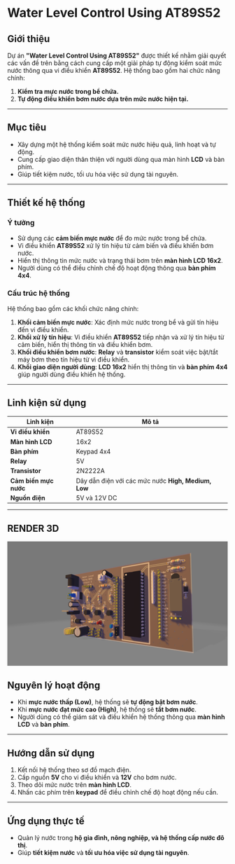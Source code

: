 # Water Level Control Using AT89S52

## Giới thiệu

Dự án **"Water Level Control Using AT89S52"** được thiết kế nhằm giải quyết các vấn đề trên bằng cách cung cấp một giải pháp tự động kiểm soát mức nước thông qua vi điều khiển **AT89S52**. Hệ thống bao gồm hai chức năng chính:

1. **Kiểm tra mực nước trong bể chứa.**  
2. **Tự động điều khiển bơm nước dựa trên mức nước hiện tại.**

---

## Mục tiêu

- Xây dựng một hệ thống kiểm soát mức nước hiệu quả, linh hoạt và tự động.
- Cung cấp giao diện thân thiện với người dùng qua màn hình **LCD** và bàn phím.
- Giúp tiết kiệm nước, tối ưu hóa việc sử dụng tài nguyên.

---

## Thiết kế hệ thống

### Ý tưởng

- Sử dụng các **cảm biến mực nước** để đo mức nước trong bể chứa.
- Vi điều khiển **AT89S52** xử lý tín hiệu từ cảm biến và điều khiển bơm nước.
- Hiển thị thông tin mức nước và trạng thái bơm trên **màn hình LCD 16x2**.
- Người dùng có thể điều chỉnh chế độ hoạt động thông qua **bàn phím 4x4**.

### Cấu trúc hệ thống

Hệ thống bao gồm các khối chức năng chính:

1. **Khối cảm biến mực nước**: Xác định mức nước trong bể và gửi tín hiệu đến vi điều khiển.  
2. **Khối xử lý tín hiệu**: Vi điều khiển **AT89S52** tiếp nhận và xử lý tín hiệu từ cảm biến, hiển thị thông tin và điều khiển bơm.  
3. **Khối điều khiển bơm nước**: **Relay** và **transistor** kiểm soát việc bật/tắt máy bơm theo tín hiệu từ vi điều khiển.  
4. **Khối giao diện người dùng**: **LCD 16x2** hiển thị thông tin và **bàn phím 4x4** giúp người dùng điều khiển hệ thống.  

---

## Linh kiện sử dụng

| Linh kiện          | Mô tả                        |
|--------------------|----------------------------|
| **Vi điều khiển**  | AT89S52                     |
| **Màn hình LCD**   | 16x2                         |
| **Bàn phím**       | Keypad 4x4                   |
| **Relay**         | 5V                           |
| **Transistor**     | 2N2222A                      |
| **Cảm biến mực nước** | Dây dẫn điện với các mức nước **High, Medium, Low** |
| **Nguồn điện**     | 5V và 12V DC                 |

---

## RENDER 3D
![PCB 3D](https://github.com/giangday/Water-Level-Control-Using-AT89S52/blob/main/README/Render3d.png?raw=true)


## Nguyên lý hoạt động

- Khi **mực nước thấp (Low)**, hệ thống sẽ **tự động bật bơm nước**.
- Khi **mực nước đạt mức cao (High)**, hệ thống sẽ **tắt bơm nước**.
- Người dùng có thể giám sát và điều khiển hệ thống thông qua **màn hình LCD** và **bàn phím**.

---

## Hướng dẫn sử dụng

1. Kết nối hệ thống theo sơ đồ mạch điện.
2. Cấp nguồn **5V** cho vi điều khiển và **12V** cho bơm nước.
3. Theo dõi mức nước trên **màn hình LCD**.
4. Nhấn các phím trên **keypad** để điều chỉnh chế độ hoạt động nếu cần.

---

## Ứng dụng thực tế

- Quản lý nước trong **hộ gia đình, nông nghiệp, và hệ thống cấp nước đô thị**.
- Giúp **tiết kiệm nước** và **tối ưu hóa việc sử dụng tài nguyên**.
